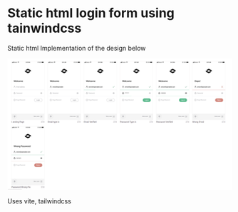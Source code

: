 # Static html login form using tainwindcss

Static html Implementation of the design below

![Mock](abler-login-mock.png)

Uses vite, tailwindcss
